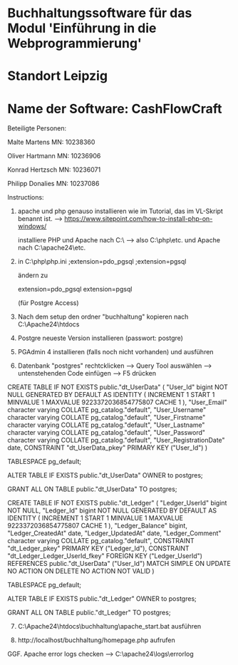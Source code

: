# Buchhaltungssoftware für das Modul 'Einführung in die Webprogrammierung'
# Standort Leipzig

# Name der Software: CashFlowCraft

 Beteiligte Personen:

Malte Martens       MN: 10238360

Oliver Hartmann     MN: 10236906

Konrad Hertzsch     MN: 10236071

Philipp Donalies    MN: 10237086

Instructions:

1. apache und php genauso installieren wie im Tutorial, das im VL-Skript benannt ist.
    --> https://www.sitepoint.com/how-to-install-php-on-windows/

    installiere PHP und Apache nach C:\ --> also C:\php\etc. und Apache nach C:\apache24\etc.

2. in C:\php\php.ini
    ;extension=pdo_pgsql
    ;extension=pgsql

    ändern zu 

    extension=pdo_pgsql
    extension=pgsql

    (für Postgre Access)

3. Nach dem setup den ordner "buchhaltung" kopieren nach C:\Apache24\htdocs

4. Postgre neueste Version installieren (passwort: postgre)

5. PGAdmin 4 installieren (falls noch nicht vorhanden) und ausführen

6. Datenbank "postgres" rechtcklicken --> Query Tool auswählen --> untenstehenden Code einfügen --> F5 drücken

CREATE TABLE IF NOT EXISTS public."dt_UserData"
(
    "User_Id" bigint NOT NULL GENERATED BY DEFAULT AS IDENTITY ( INCREMENT 1 START 1 MINVALUE 1 MAXVALUE 9223372036854775807 CACHE 1 ),
    "User_Email" character varying COLLATE pg_catalog."default",
    "User_Username" character varying COLLATE pg_catalog."default",
    "User_Firstname" character varying COLLATE pg_catalog."default",
    "User_Lastname" character varying COLLATE pg_catalog."default",
    "User_Password" character varying COLLATE pg_catalog."default",
    "User_RegistrationDate" date,
    CONSTRAINT "dt_UserData_pkey" PRIMARY KEY ("User_Id")
)

TABLESPACE pg_default;

ALTER TABLE IF EXISTS public."dt_UserData"
    OWNER to postgres;

GRANT ALL ON TABLE public."dt_UserData" TO postgres;

CREATE TABLE IF NOT EXISTS public."dt_Ledger"
(
    "Ledger_UserId" bigint NOT NULL,
    "Ledger_Id" bigint NOT NULL GENERATED BY DEFAULT AS IDENTITY ( INCREMENT 1 START 1 MINVALUE 1 MAXVALUE 9223372036854775807 CACHE 1 ),
    "Ledger_Balance" bigint,
    "Ledger_CreatedAt" date,
    "Ledger_UpdatedAt" date,
    "Ledger_Comment" character varying COLLATE pg_catalog."default",
    CONSTRAINT "dt_Ledger_pkey" PRIMARY KEY ("Ledger_Id"),
    CONSTRAINT "dt_Ledger_Ledger_UserId_fkey" FOREIGN KEY ("Ledger_UserId")
        REFERENCES public."dt_UserData" ("User_Id") MATCH SIMPLE
        ON UPDATE NO ACTION
        ON DELETE NO ACTION
        NOT VALID
)

TABLESPACE pg_default;

ALTER TABLE IF EXISTS public."dt_Ledger"
    OWNER to postgres;

GRANT ALL ON TABLE public."dt_Ledger" TO postgres;

7. C:\Apache24\htdocs\buchhaltung\apache_start.bat ausführen

8. http://localhost/buchhaltung/homepage.php aufrufen


GGF. Apache error logs checken --> C:\apache24\logs\errorlog